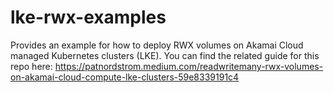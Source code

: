 # lke-rwx-examples
Provides an example for how to deploy RWX volumes on Akamai Cloud managed Kubernetes clusters (LKE).  You can find the related guide for this repo here: https://patnordstrom.medium.com/readwritemany-rwx-volumes-on-akamai-cloud-compute-lke-clusters-59e8339191c4
